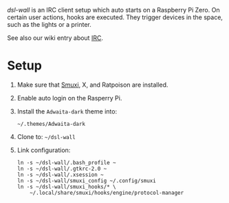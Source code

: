 *dsl-wall* is an IRC client setup which auto starts on a Raspberry Pi
Zero. On certain user actions, hooks are executed. They trigger
devices in the space, such as the lights or a printer.

See also our wiki entry about [IRC][1].


Setup
=====
 
 1. Make sure that [Smuxi][2], X, and Ratpoison are installed.

 2. Enable auto login on the Rasperry Pi.

 3. Install the `Adwaita-dark` theme into:
 
        ~/.themes/Adwaita-dark
 
 4. Clone to: `~/dsl-wall`
 
 5. Link configuration:
 
        ln -s ~/dsl-wall/.bash_profile ~
        ln -s ~/dsl-wall/.gtkrc-2.0 ~
        ln -s ~/dsl-wall/.xsession ~
        ln -s ~/dsl-wall/smuxi_config ~/.config/smuxi
        ln -s ~/dsl-wall/smuxi_hooks/* \
            ~/.local/share/smuxi/hooks/engine/protocol-manager

[1]: https://wiki.dimsumlabs.com/IRC
[2]: https://smuxi.im/
